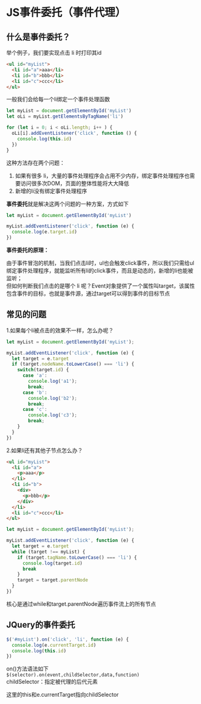 # JS事件委托（事件代理）

## 什么是事件委托？

举个例子，我们要实现点击 li 时打印其id 
```html
<ul id="myList">
  <li id="a">aaa</li>
  <li id="b">bbb</li>
  <li id="c">ccc</li>
</ul>
```

一般我们会给每一个li绑定一个事件处理函数

```javascript
let myList = document.getElementById('myList')
let oLi = myList.getElementsByTagName('li')

for (let i = 0; i < oLi.length; i++ ) {
  oLi[i].addEventListener('click', function () {
    console.log(this.id)
  })
}
```

这种方法存在两个问题：
1. 如果有很多 li，大量的事件处理程序会占用不少内存，绑定事件处理程序也需要访问很多次DOM，页面的整体性能将大大降低
2. 新增的li没有绑定事件处理程序

**事件委托**就是解决这两个问题的一种方案，方式如下
```javascript
let myList = document.getElementById('myList')

myList.addEventListener('click', function (e) {
  console.log(e.target.id)
})
```

**事件委托的原理：**  

由于事件冒泡的机制，当我们点击li时，ul也会触发click事件，所以我们只需给ul绑定事件处理程序，就能监听所有li的click事件，而且是动态的，新增的li也能被监听；  
但如何判断我们点击的是哪个 li 呢？Event对象提供了一个属性叫target，该属性包含事件的目标，也就是事件源，通过target可以得到事件的目标节点  

## 常见的问题

1.如果每个li被点击的效果不一样，怎么办呢？
```javascript
let myList = document.getElementById('myList');

myList.addEventListener('click', function (e) {
  let target = e.target
  if (target.nodeName.toLowerCase() === 'li') {
    switch(target.id) {
      case 'a': 
        console.log('a1');
        break;
      case 'b': 
        console.log('b2');
        break;
      case 'c': 
        console.log('c3');
        break;
    }
  }
})
```

2.如果li还有其他子节点怎么办？
```html
<ul id="myList">
  <li id="a">
    <p>aaa</p>
  </li>
  <li id="b">
    <div>
      <p>bbb</p>
    </div>
  </li>
  <li id="c">ccc</li>
</ul>
```

```javascript
let myList = document.getElementById('myList');

myList.addEventListener('click', function (e) {
  let target = e.target
  while (target !== myList) {
    if (target.tagName.toLowerCase() === 'li') {
      console.log(target.id)
      break
    }
    target = target.parentNode
  }
})
```
核心是通过while和target.parentNode遍历事件流上的所有节点

## JQuery的事件委托
```javascript
$('#myList').on('click', 'li', function (e) {
  console.log(e.currentTarget.id)
  console.log(this.id)
})
```
on()方法语法如下  
`$(selector).on(event,childSelector,data,function)`  
childSelector：指定被代理的后代元素

这里的this和e.currentTarget指向childSelector